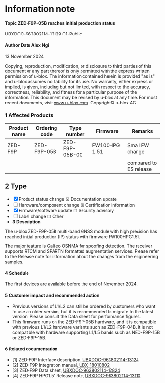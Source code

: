 

# **Information note**

#### **Topic ZED-F9P-05B reaches initial production status**

UBXDOC-963802114-13129 C1-Public

#### **Author Date** Alex Ngi

13 November 2024

Copying, reproduction, modification, or disclosure to third parties of this document or any part thereof is only permitted with the express written permission of u-blox. The information contained herein is provided "as is" and u-blox assumes no liability for its use. No warranty, either express or implied, is given, including but not limited, with respect to the accuracy, correctness, reliability, and fitness for a particular purpose of the information. This document may be revised by u-blox at any time. For most recent documents, visit www.u-blox.com. Copyright© u-blox AG.

### **1 Affected Products**

| Product name | Ordering code | Type number    | Firmware      | Remarks                |
|--------------|---------------|----------------|---------------|------------------------|
| ZED-F9P      | ZED-F9P-05B   | ZED-F9P-05B-00 | FW100HPG 1.51 | Small FW change        |
|              |               |                |               | compared to ES release |

## **2 Type**

- ☒ Product status change ☒ Documentation update
- ☐ Hardware/component change ☒ Certification information
- ☒ Firmware/software update ☐ Security advisory
- ☐ Label change ☐ Other
- **3 Description**

The u-blox ZED-F9P-05B multi-band GNSS module with high precision has reached initial production (IP) status with firmware FW100HPG1.51.

The major feature is Galileo OSNMA for spoofing detection. The receiver supports RTCM and SPARTN formatted augmentation services. Please refer to the Release note for information about the changes from the engineering samples.

#### **4 Schedule**

The first devices are available before the end of November 2024.

#### **5 Customer impact and recommended action**

- Previous versions of L1/L2 can still be ordered by customers who want to use an older version, but it is recommended to migrate to the latest version. Please consult the Data sheet for performance figures.
- This firmware runs on the ZED-F9P-05B hardware, and it is compatible with previous L1/L2 hardware variants such as ZED-F9P-04B. It is not compatible with hardware supporting L1/L5 bands such as NEO-F9P-15B or ZED-F9P-15B.

#### **6 Related documentation**

- [1] ZED-F9P Interface description, [UBXDOC-963802114-13124](http://www.u-blox.com/docs/UBXDOC-963802114-13124)
- [2] ZED-F9P Integration manual[, UBX-18010802](http://www.u-blox.com/docs/UBX-18010802)
- [3] ZED-F9P Data sheet, [UBXDOC-963802114-12824](http://www.u-blox.com/docs/UBXDOC-963802114-12824)
- [4] ZED-F9P HPG1.51 Release note, [UBXDOC-963802114-13110](http://www.u-blox.com/docs/UBXDOC-963802114-13110)